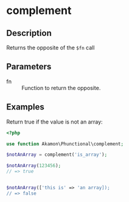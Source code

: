 # complement

## Description
Returns the opposite of the `$fn` call

## Parameters

<dl>
  <dt>fn</dt>
  <dd>Function to return the opposite.</dd>
</dl>

## Examples

Return true if the value is not an array:
```php
<?php

use function Akamon\Phunctional\complement;

$notAnArray = complement('is_array');

$notAnArray(123456);            
// => true


$notAnArray(['this is' => 'an array]);            
// => false
```

